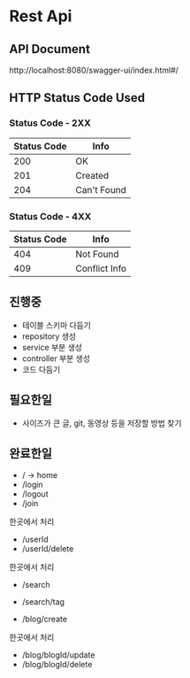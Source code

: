 # Rest Api

## API Document
http://localhost:8080/swagger-ui/index.html#/

## HTTP Status Code Used

### Status Code - 2XX
| Status Code | Info |
|------------|-------|
|200         |OK     |
|201         |Created|
|204         |Can't Found|

### Status Code - 4XX
| Status Code | Info |
|------------|-------|
|404         |Not Found|
|409         |Conflict Info|

## 진행중
* 테이블 스키마 다듬기
* repository 생성
* service 부분 생성
* controller 부분 생성
* 코드 다듬기

## 필요한일
* 사이즈가 큰 글, git, 동영상 등을 저장할 방법 찾기

## 완료한일



* / -> home
* /login
* /logout
* /join

한곳에서 처리
* /userId
* /userId/delete


한곳에서 처리
* /search
* /search/tag

* /blog/create

한곳에서 처리
* /blog/blogId/update
* /blog/blogId/delete




